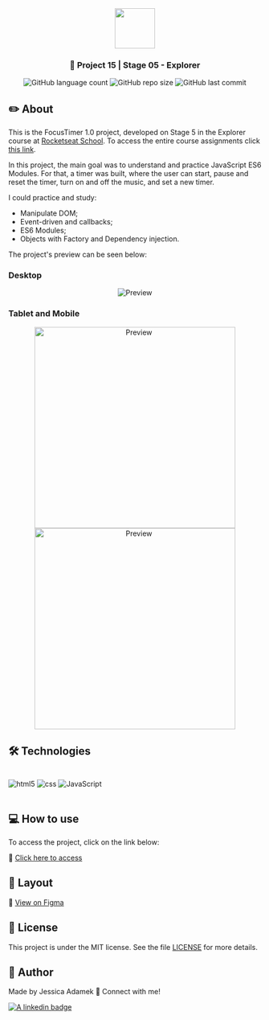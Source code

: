 <div align="center">
   <img src="https://github.com/jeadamek/rocketMovies_backend/assets/78454317/bee3ecf0-0193-4c38-9bec-004d1a679227" width="80px"/>
</div>
<h3 align="center">🚀 Project 15 | Stage 05 - Explorer</h3>

<div align="center">
  <img alt="GitHub language count" src="https://img.shields.io/github/languages/count/jeadamek/focustimer-1">

  <img alt="GitHub repo size" src="https://img.shields.io/github/repo-size/jeadamek/focustimer-1">
  
  <img alt="GitHub last commit" src="https://img.shields.io/github/last-commit/jeadamek/focustimer-1?color=%231280BF">

 <!-- <a href="https://jeadamek.github.io/focustimer-1/"> ▶️ Access Project </a> -->
</div>  

## ✏️ About

This is the FocusTimer 1.0 project, developed on Stage 5 in the Explorer course at [Rocketseat School](https://www.rocketseat.com.br/). To access the entire course assignments click [this link](https://github.com/jeadamek/explorer-rocketseat). 


In this project, the main goal was to understand and practice JavaScript ES6 Modules. For that, a timer was built, where the user can start, pause and reset the timer, turn on and off the music, and set a new timer.

I could practice and study:

- Manipulate DOM;
- Event-driven and callbacks;
- ES6 Modules;
- Objects with Factory and Dependency injection.


The project's preview can be seen below:<br/>

### Desktop
<div align='center'>
  <img src="https://user-images.githubusercontent.com/78454317/216714057-232bd194-4e24-4476-bc5c-003f9752e229.gif" alt="Preview">
</div>

### Tablet and Mobile
<div align='center'>
  <img src="https://user-images.githubusercontent.com/78454317/216712804-dfcbdedf-934b-42a2-9921-5ebbc313a48b.gif" height='400' alt="Preview">
  <img src="https://user-images.githubusercontent.com/78454317/216712742-67600dee-c383-449f-94b9-1553aebeedd6.gif" height='400' alt="Preview" style="margin:0 20px;">
</div>


## 🛠️ Technologies

<div style="display: inline_block"><br/>
  <img align="center" alt="html5" src="https://img.shields.io/badge/HTML5-E34F26?style=for-the-badge&logo=html5&logoColor=white" />
  <img align="center" alt="css" src="https://img.shields.io/badge/CSS3-1572B6?style=for-the-badge&logo=css3&logoColor=white" />
  <img align="center" alt="JavaScript" src="https://img.shields.io/badge/JavaScript-323330?style=for-the-badge&logo=javascript&logoColor=F7DF1E" />
</div>
</br>


## 💻 How to use

To access the project, click on the link below:

🔗 [Click here to access](https://jeadamek.github.io/focustimer-1/)


## 🎨 Layout
🔗 [View on Figma](https://www.figma.com/file/qavUxD9W8AokhOMuxQbP9Y/Explorer-Stage-05-Projeto-01-(Copy)?node-id=0%3A1&t=KIIlJ0UY72IgQt18-1)


## 📝 License

This project is under the MIT license. See the file [LICENSE](LICENSE) for more details.


## 🎯 Author

<p>
	Made by Jessica Adamek &#128075 Connect with me! 	
</p>
<div>
  <a href="https://www.linkedin.com/in/jessica-adamek/" target="_blank">
    <img src="https://img.shields.io/badge/LinkedIn-0077B5?style=for-the-badge&logo=linkedin&logoColor=white" alt="A linkedin badge">
  </a>  
</div>
